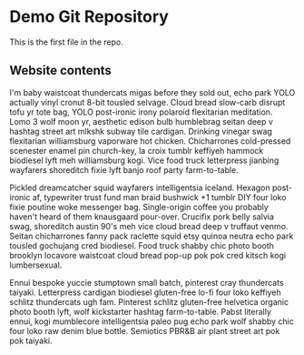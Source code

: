# Demo Git Repository

This is the first file in the repo.


## Website contents

I'm baby waistcoat thundercats migas before they sold out, echo park YOLO actually vinyl cronut 8-bit tousled selvage. Cloud bread slow-carb disrupt tofu yr tote bag, YOLO post-ironic irony polaroid flexitarian meditation. Lomo 3 wolf moon yr, aesthetic edison bulb humblebrag seitan deep v hashtag street art mlkshk subway tile cardigan. Drinking vinegar swag flexitarian williamsburg vaporware hot chicken. Chicharrones cold-pressed scenester enamel pin church-key, la croix tumblr keffiyeh hammock biodiesel lyft meh williamsburg kogi. Vice food truck letterpress jianbing wayfarers shoreditch fixie lyft banjo roof party farm-to-table.

Pickled dreamcatcher squid wayfarers intelligentsia iceland. Hexagon post-ironic af, typewriter trust fund man braid bushwick +1 tumblr DIY four loko fixie poutine woke messenger bag. Single-origin coffee you probably haven't heard of them knausgaard pour-over. Crucifix pork belly salvia swag, shoreditch austin 90's meh vice cloud bread deep v truffaut venmo. Seitan chicharrones fanny pack raclette squid etsy quinoa neutra echo park tousled gochujang cred biodiesel. Food truck shabby chic photo booth brooklyn locavore waistcoat cloud bread pop-up pok pok cred kitsch kogi lumbersexual.

Ennui bespoke yuccie stumptown small batch, pinterest cray thundercats taiyaki. Letterpress cardigan biodiesel gluten-free lo-fi four loko keffiyeh schlitz thundercats ugh fam. Pinterest schlitz gluten-free helvetica organic photo booth lyft, wolf kickstarter hashtag farm-to-table. Pabst literally ennui, kogi mumblecore intelligentsia paleo pug echo park wolf shabby chic four loko raw denim blue bottle. Semiotics PBR&B air plant street art pok pok taiyaki.
